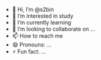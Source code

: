 - 👋 Hi, I’m @s2bin
- 👀 I’m interested in study
- 🌱 I’m currently learning 
- 💞️ I’m looking to collaborate on ...
- 📫 How to reach me 
- 😄 Pronouns: ...
- ⚡ Fun fact: ...

<!---
s2bin/s2bin is a ✨ special ✨ repository because its `README.md` (this file) appears on your GitHub profile.
You can click the Preview link to take a look at your changes.
--->
